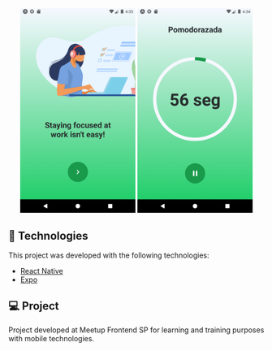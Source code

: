<p align="center">
  <img alt="Screen01" src="Git/screen01.png" width="45%">
  <img alt="Screen02" src="Git/screen02.png" width="45%">
</p>


## :rocket: Technologies

This project was developed with the following technologies:

- [React Native](https://facebook.github.io/react-native/)
- [Expo](https://expo.io/)

## 💻 Project

Project developed at Meetup Frontend SP for learning and training purposes with mobile technologies.

